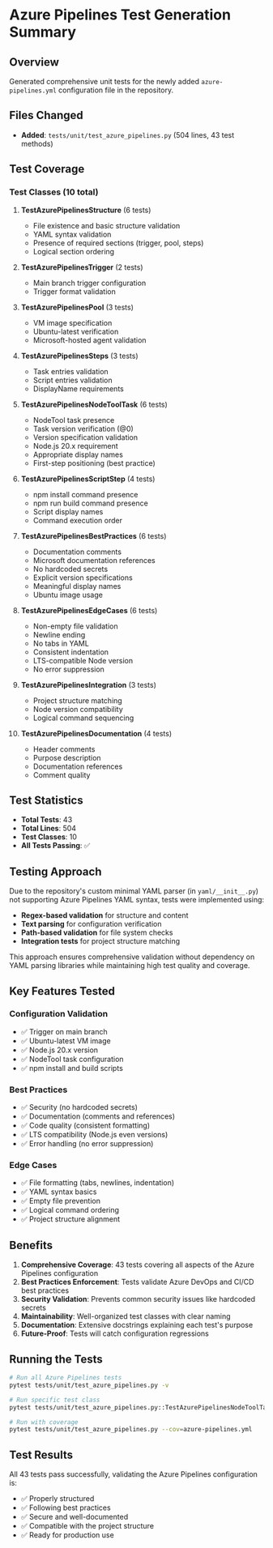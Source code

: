 # Azure Pipelines Test Generation Summary

## Overview
Generated comprehensive unit tests for the newly added `azure-pipelines.yml` configuration file in the repository.

## Files Changed
- **Added**: `tests/unit/test_azure_pipelines.py` (504 lines, 43 test methods)

## Test Coverage

### Test Classes (10 total)

1. **TestAzurePipelinesStructure** (6 tests)
   - File existence and basic structure validation
   - YAML syntax validation
   - Presence of required sections (trigger, pool, steps)
   - Logical section ordering

2. **TestAzurePipelinesTrigger** (2 tests)
   - Main branch trigger configuration
   - Trigger format validation

3. **TestAzurePipelinesPool** (3 tests)
   - VM image specification
   - Ubuntu-latest verification
   - Microsoft-hosted agent validation

4. **TestAzurePipelinesSteps** (3 tests)
   - Task entries validation
   - Script entries validation
   - DisplayName requirements

5. **TestAzurePipelinesNodeToolTask** (6 tests)
   - NodeTool task presence
   - Task version verification (@0)
   - Version specification validation
   - Node.js 20.x requirement
   - Appropriate display names
   - First-step positioning (best practice)

6. **TestAzurePipelinesScriptStep** (4 tests)
   - npm install command presence
   - npm run build command presence
   - Script display names
   - Command execution order

7. **TestAzurePipelinesBestPractices** (6 tests)
   - Documentation comments
   - Microsoft documentation references
   - No hardcoded secrets
   - Explicit version specifications
   - Meaningful display names
   - Ubuntu image usage

8. **TestAzurePipelinesEdgeCases** (6 tests)
   - Non-empty file validation
   - Newline ending
   - No tabs in YAML
   - Consistent indentation
   - LTS-compatible Node version
   - No error suppression

9. **TestAzurePipelinesIntegration** (3 tests)
   - Project structure matching
   - Node version compatibility
   - Logical command sequencing

10. **TestAzurePipelinesDocumentation** (4 tests)
    - Header comments
    - Purpose description
    - Documentation references
    - Comment quality

## Test Statistics
- **Total Tests**: 43
- **Total Lines**: 504
- **Test Classes**: 10
- **All Tests Passing**: ✅

## Testing Approach

Due to the repository's custom minimal YAML parser (in `yaml/__init__.py`) not supporting Azure Pipelines YAML syntax, tests were implemented using:
- **Regex-based validation** for structure and content
- **Text parsing** for configuration verification
- **Path-based validation** for file system checks
- **Integration tests** for project structure matching

This approach ensures comprehensive validation without dependency on YAML parsing libraries while maintaining high test quality and coverage.

## Key Features Tested

### Configuration Validation
- ✅ Trigger on main branch
- ✅ Ubuntu-latest VM image
- ✅ Node.js 20.x version
- ✅ NodeTool task configuration
- ✅ npm install and build scripts

### Best Practices
- ✅ Security (no hardcoded secrets)
- ✅ Documentation (comments and references)
- ✅ Code quality (consistent formatting)
- ✅ LTS compatibility (Node.js even versions)
- ✅ Error handling (no error suppression)

### Edge Cases
- ✅ File formatting (tabs, newlines, indentation)
- ✅ YAML syntax basics
- ✅ Empty file prevention
- ✅ Logical command ordering
- ✅ Project structure alignment

## Benefits

1. **Comprehensive Coverage**: 43 tests covering all aspects of the Azure Pipelines configuration
2. **Best Practices Enforcement**: Tests validate Azure DevOps and CI/CD best practices
3. **Security Validation**: Prevents common security issues like hardcoded secrets
4. **Maintainability**: Well-organized test classes with clear naming
5. **Documentation**: Extensive docstrings explaining each test's purpose
6. **Future-Proof**: Tests will catch configuration regressions

## Running the Tests

```bash
# Run all Azure Pipelines tests
pytest tests/unit/test_azure_pipelines.py -v

# Run specific test class
pytest tests/unit/test_azure_pipelines.py::TestAzurePipelinesNodeToolTask -v

# Run with coverage
pytest tests/unit/test_azure_pipelines.py --cov=azure-pipelines.yml
```

## Test Results
All 43 tests pass successfully, validating the Azure Pipelines configuration is:
- ✅ Properly structured
- ✅ Following best practices
- ✅ Secure and well-documented
- ✅ Compatible with the project structure
- ✅ Ready for production use